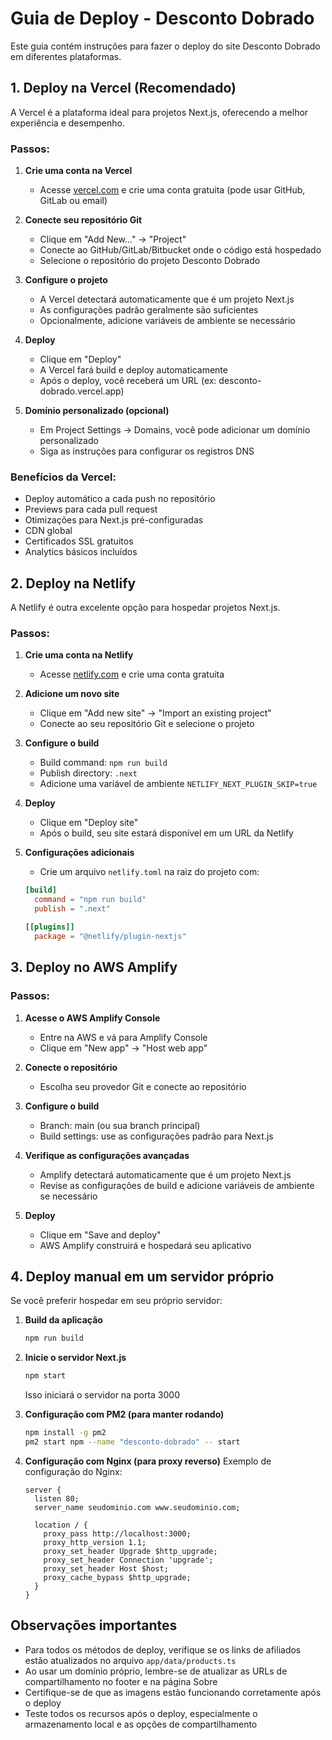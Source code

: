 # Guia de Deploy - Desconto Dobrado

Este guia contém instruções para fazer o deploy do site Desconto Dobrado em diferentes plataformas.

## 1. Deploy na Vercel (Recomendado)

A Vercel é a plataforma ideal para projetos Next.js, oferecendo a melhor experiência e desempenho.

### Passos:

1. **Crie uma conta na Vercel**
   - Acesse [vercel.com](https://vercel.com) e crie uma conta gratuita (pode usar GitHub, GitLab ou email)

2. **Conecte seu repositório Git**
   - Clique em "Add New..." → "Project"
   - Conecte ao GitHub/GitLab/Bitbucket onde o código está hospedado
   - Selecione o repositório do projeto Desconto Dobrado

3. **Configure o projeto**
   - A Vercel detectará automaticamente que é um projeto Next.js
   - As configurações padrão geralmente são suficientes
   - Opcionalmente, adicione variáveis de ambiente se necessário

4. **Deploy**
   - Clique em "Deploy"
   - A Vercel fará build e deploy automaticamente
   - Após o deploy, você receberá um URL (ex: desconto-dobrado.vercel.app)

5. **Domínio personalizado (opcional)**
   - Em Project Settings → Domains, você pode adicionar um domínio personalizado
   - Siga as instruções para configurar os registros DNS

### Benefícios da Vercel:
- Deploy automático a cada push no repositório
- Previews para cada pull request
- Otimizações para Next.js pré-configuradas
- CDN global
- Certificados SSL gratuitos
- Analytics básicos incluídos

## 2. Deploy na Netlify

A Netlify é outra excelente opção para hospedar projetos Next.js.

### Passos:

1. **Crie uma conta na Netlify**
   - Acesse [netlify.com](https://netlify.com) e crie uma conta gratuita

2. **Adicione um novo site**
   - Clique em "Add new site" → "Import an existing project"
   - Conecte ao seu repositório Git e selecione o projeto

3. **Configure o build**
   - Build command: `npm run build`
   - Publish directory: `.next`
   - Adicione uma variável de ambiente `NETLIFY_NEXT_PLUGIN_SKIP=true`

4. **Deploy**
   - Clique em "Deploy site"
   - Após o build, seu site estará disponível em um URL da Netlify

5. **Configurações adicionais**
   - Crie um arquivo `netlify.toml` na raiz do projeto com:
   ```toml
   [build]
     command = "npm run build"
     publish = ".next"
   
   [[plugins]]
     package = "@netlify/plugin-nextjs"
   ```

## 3. Deploy no AWS Amplify

### Passos:

1. **Acesse o AWS Amplify Console**
   - Entre na AWS e vá para Amplify Console
   - Clique em "New app" → "Host web app"

2. **Conecte o repositório**
   - Escolha seu provedor Git e conecte ao repositório

3. **Configure o build**
   - Branch: main (ou sua branch principal)
   - Build settings: use as configurações padrão para Next.js

4. **Verifique as configurações avançadas**
   - Amplify detectará automaticamente que é um projeto Next.js
   - Revise as configurações de build e adicione variáveis de ambiente se necessário

5. **Deploy**
   - Clique em "Save and deploy"
   - AWS Amplify construirá e hospedará seu aplicativo

## 4. Deploy manual em um servidor próprio

Se você preferir hospedar em seu próprio servidor:

1. **Build da aplicação**
   ```bash
   npm run build
   ```

2. **Inicie o servidor Next.js**
   ```bash
   npm start
   ```
   Isso iniciará o servidor na porta 3000

3. **Configuração com PM2 (para manter rodando)**
   ```bash
   npm install -g pm2
   pm2 start npm --name "desconto-dobrado" -- start
   ```

4. **Configuração com Nginx (para proxy reverso)**
   Exemplo de configuração do Nginx:
   ```nginx
   server {
     listen 80;
     server_name seudominio.com www.seudominio.com;
     
     location / {
       proxy_pass http://localhost:3000;
       proxy_http_version 1.1;
       proxy_set_header Upgrade $http_upgrade;
       proxy_set_header Connection 'upgrade';
       proxy_set_header Host $host;
       proxy_cache_bypass $http_upgrade;
     }
   }
   ```

## Observações importantes

- Para todos os métodos de deploy, verifique se os links de afiliados estão atualizados no arquivo `app/data/products.ts`
- Ao usar um domínio próprio, lembre-se de atualizar as URLs de compartilhamento no footer e na página Sobre
- Certifique-se de que as imagens estão funcionando corretamente após o deploy
- Teste todos os recursos após o deploy, especialmente o armazenamento local e as opções de compartilhamento 